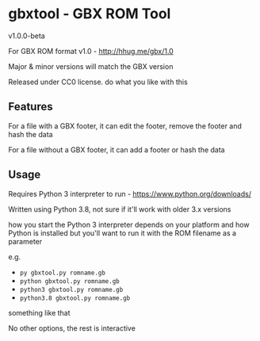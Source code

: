 gbxtool - GBX ROM Tool
======================

v1.0.0-beta

For GBX ROM format v1.0 - http://hhug.me/gbx/1.0

Major & minor versions will match the GBX version

Released under CC0 license. do what you like with this

Features
--------

For a file with a GBX footer, it can edit the footer, remove the footer and hash the data

For a file without a GBX footer, it can add a footer or hash the data

Usage
-----

Requires Python 3 interpreter to run - https://www.python.org/downloads/

Written using Python 3.8, not sure if it'll work with older 3.x versions

how you start the Python 3 interpreter depends on your platform and how Python is installed but you'll want to run it with the ROM filename as a parameter

e.g.

* ```py gbxtool.py romname.gb```
* ```python gbxtool.py romname.gb```
* ```python3 gbxtool.py romname.gb```
* ```python3.8 gbxtool.py romname.gb```

something like that

No other options, the rest is interactive
